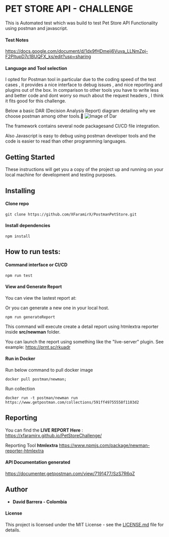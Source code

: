 # PET STORE API - CHALLENGE

This is Automated test which was build to test Pet Store API Functionality using postman and javascript.

#### Test Notes 
https://docs.google.com/document/d/1dx9fHDmeij6Vuva_LLNmZpj-F2PltupD7c1BUQFX_ks/edit?usp=sharing

#### Language and Tool selection 

 I opted for Postman tool in particular due to the coding speed of the test cases , it provides a nice interface to debug issues , and nice reporting and plugins out of the box.  In comparison to other tools you have to write less and better code and dont worry so much about the request headers , I think it fits good for this challenge.

Below a basic DAR (Decision Analysis Report) diagram detailing why we choose postman among other tools.
![Image of Dar](https://i.ibb.co/RH31Cs5/Dar-Postman.png)

The framework contains several node packagesand CI/CD file integration.

Also Javascript is easy to debug using postman developer tools and the code is easier to read than other programming languages.

## Getting Started

These instructions will get you a copy of the project up and running on your local machine for development and testing purposes.

## Installing

#### Clone repo

```
git clone https://github.com/XFaramirX/PostmanPetStore.git
```

#### Install dependencies

```
npm install
```

## How to run tests:

#### Command interface or CI/CD

```
npm run test
```

#### View and Generate Report
You can view the lastest report at: 


Or you can generate a new one in your local host.
```
npm run generateReport
```

This command will execute create a detail report using htmlextra reporter inside **src/newman** folder.

You can launch the report using something like the "live-server" plugin.
See example: https://prnt.sc/rkuadr 

#### Run in Docker
Run below command to pull docker image
```
docker pull postman/newman;
```
Run collection
```
docker run -t postman/newman run https://www.getpostman.com/collections/591ff49755558f1103d2
```


## Reporting

You can find the **LIVE REPORT Here** : https://xfaramirx.github.io/PetStoreChallenge/ 

Reporting Tool
**htmlextra**
https://www.npmjs.com/package/newman-reporter-htmlextra

#### API Documentation generated

https://documenter.getpostman.com/view/7191477/SzS7R6qZ

## Author

- **David Barrera - Colombia**

#### License

This project is licensed under the MIT License - see the [LICENSE.md](LICENSE.md) file for details.